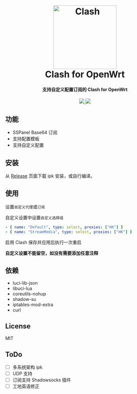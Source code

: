<h1 align="center">
  <img src="https://github.com/Dreamacro/clash/raw/master/docs/logo.png" alt="Clash" width="200">
  <br>Clash for OpenWrt <br>
</h1>

<h4 align="center">支持自定义配置订阅的 Clash for OpenWrt<h4>

<p align="center">
  <a target="_blank" href="https://github.com/antonchen/clash-for-openwrt/releases">
    <img src="https://img.shields.io/github/release/antonchen/clash-for-openwrt/all.svg?style=flat-square">
  </a>
  <a target="_blank" href="https://github.com/Dreamacro/clash/releases">
    <img src="https://img.shields.io/badge/Clash-v0.14.0-brightgreen.svg?style=flat-square">
  </a>
</p>

## 功能

- SSPanel Base64 订阅
- 支持配置模板
- 支持自定义配置

## 安装

从 [Release](https://github.com/antonchen/clash-for-openwrt/releases) 页面下载 ipk 安装，或自行编译。

## 使用

设置`自定义代理`或`订阅`

自定义设置中设置`自定义选择组`

```yaml
- { name: "Default", type: select, proxies: ["HK"] }
- { name: "StreamMedia", type: select, proxies: ["HK"] }
```

启用 Clash 保存并应用后执行一次重启

**自定义设置不能留空，如没有需要添加任意注释**

## 依赖

- luci-lib-json
- libuci-lua
- coreutils-nohup
- shadow-su
- iptables-mod-extra
- curl

## License

MIT

## ToDo

- [ ] 多系统架构 ipk
- [ ] UDP 支持
- [ ] 订阅支持 Shadowsocks 插件
- [ ] 工地英语修正
